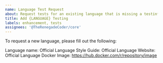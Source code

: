 ```yaml
---
name: Language Test Request
about: Request tests for an existing language that is missing a testinfo.yml (e.g. Perl)
title: Add {LANGUAGE} Testing
labels: enhancement, tests
assignees: '@TheRenegadeCoder/core'
---
```


To request a new language, please fill out the following:

Language name: 
Official Language Style Guide: 
Official Language Website: 
Official Language Docker Image: https://hub.docker.com/r/repository/image 
